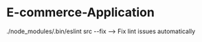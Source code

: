 # E-commerce-Application
./node_modules/.bin/eslint src --fix          --> Fix lint issues automatically
